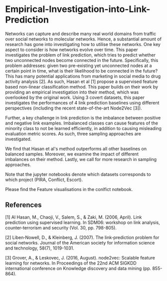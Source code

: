 # Empirical-Investigation-into-Link-Prediction

Networks can capture and describe many real world domains from traffic over social networks to molecular networks. Hence, a substantial amount of research has gone into investigating how to utilise these networks. One key aspect to consider is how networks evolve over time. This paper investigates the problem of link prediction, which tries to predict whether two unconnected nodes become connected in the future. Specifically, this problem addresses: given two pre-existing yet unconnected nodes at a certain point in time, what is their likelihood to be connected in the future? This has many potential applications from marketing in social media to drug activity analysis [2]. As such, Hasan et al [1] propose a supervised feature based non-linear classification method. This paper builds on their work by providing an empirical investigation into their method, which was overlooked by the original work. Using 3 covert datasets, this paper investigates the performances of 4 link prediction baselines using different perspectives (including the recent state-of-the-art Node2Vec [3]). 

Further, a key challenge in link prediction is the imbalance between positive and negative link examples. Imbalanced classes can cause features of the minority class to not be learned efficiently, in addition to causing misleading evaluation metric scores. As such, three sampling approaches are investigated. 

We find that Hasan et al's method outperforms all other baselines on balanced samples. Moreover, we examine the impact of different imbalances on their method. Lastly, we call for more research in sampling approaches.

Note that the jupyter notebooks denote which datasets corresponds to which project (PIRA, Conflict, Escort).

Please find the Feature visualisations in the conlfict notebook.

## References

[1] Al Hasan, M., Chaoji, V., Salem, S., & Zaki, M. (2006, April). Link prediction using supervised learning. In SDM06: workshop on link analysis, counter-terrorism and security (Vol. 30, pp. 798-805).

[2] Liben‐Nowell, D., & Kleinberg, J. (2007). The link‐prediction problem for social networks. Journal of the American society for information science and technology, 58(7), 1019-1031.

[3] Grover, A., & Leskovec, J. (2016, August). node2vec: Scalable feature learning for networks. In Proceedings of the 22nd ACM SIGKDD international conference on Knowledge discovery and data mining (pp. 855-864).
